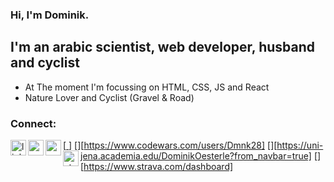 ### Hi, I'm Dominik.

## I'm an arabic scientist, web developer, husband and cyclist
- At The moment I'm focussing on HTML, CSS, JS and React
- Nature Lover and Cyclist (Gravel & Road)

### Connect:
[<a href="https://www.linkedin.com/in/dominikoesterle/" target="_blank"> <img align="left" alt="linkedin-account" width="25px" src="https://cdn.jsdelivr.net/npm/simple-icons@3.13.0/icons/linkedin.svg" /> </a>]
[<img align="left" alt="codewars-account" width="25px" src="https://cdn.jsdelivr.net/npm/simple-icons@3.13.0/icons/codewars.svg"/>][https://www.codewars.com/users/Dmnk28]
[<img align="left" alt="academia-account" width="25px" src="https://cdn.jsdelivr.net/npm/simple-icons@3.13.0/icons/academia.svg"/>][https://uni-jena.academia.edu/DominikOesterle?from_navbar=true]
[<img align="left" alt="strava-account" width="25px" src="https://cdn.jsdelivr.net/npm/simple-icons@3.13.0/icons/strava.svg"/>][https://www.strava.com/dashboard]